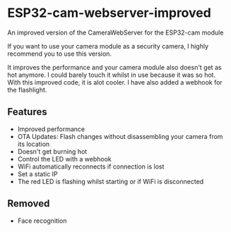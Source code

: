 # ESP32-cam-webserver-improved
An improved version of the CameraWebServer for the ESP32-cam module

If you want to use your camera module as a security camera, I highly recommend you to use this version.

It improves the performance and your camera module also doesn't get as hot anymore.
I could barely touch it whilst in use because it was so hot. With this improved code, it is alot cooler.
I have also added a webhook for the flashlight.

## Features
- Improved performance
- OTA Updates: Flash changes without disassembling your camera from its location 
- Doesn't get burning hot
- Control the LED with a webhook
- WiFi automatically reconnects if connection is lost
- Set a static IP
- The red LED is flashing whilst starting or if WiFi is disconnected

## Removed
- Face recognition
